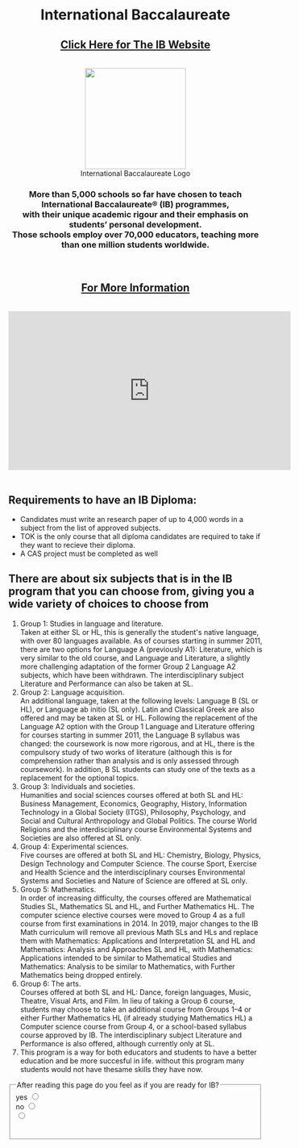 <!DOCTYPE html>
<head><title>IB Program</title></head>
  <body><center>
    <h1>International Baccalaureate</h1>
   <h2> <a href="https://www.ibo.org/programmes/">Click Here for The IB Website</a></h2><br>
    <img class="ib" src="https://encrypted-tbn0.gstatic.com/images?q=tbn:ANd9GcSo_z5oaqYl6TO6xhDadkQIYzwlyZ3dPbsOLglDzu5-QASK89vY&s" width="200px" height="200px"><br><ficaption>International Baccalaureate Logo</figcaption>
    <h3>More than 5,000 schools so far have chosen to teach International Baccalaureate® (IB) programmes,<br> with their unique academic rigour and their emphasis on students’ personal development.<br> Those schools employ over 70,000 educators, teaching more than one million students worldwide. </h3>
  <br><h2><a href="https://www.google.com/imgres?imgurl=https%3A%2F%2Fi.imgur.com%2FYMSm7ZH.jpg&imgrefurl=https%3A%2F%2Fimgur.com%2Fgallery%2FqLrFm&docid=UnM94PspuhYvrM&tbnid=NVhepjORtljvNM%3A&vet=10ahUKEwj16MXqnuvlAhXkmq0KHfvlBkEQMwhKKAwwDA..i&w=480&h=482&safe=strict&client=safari&bih=726&biw=1433&q=meme%20on%20ib&ved=0ahUKEwj16MXqnuvlAhXkmq0KHfvlBkEQMwhKKAwwDA&iact=mrc&uact=8">For More Information</a></h2><br><iframe width="560" height="315" src="https://www.youtube.com/embed/V5zuiMjbKsY" frameborder="0" allow="accelerometer; autoplay; encrypted-media; gyroscope; picture-in-picture" allowfullscreen> for more information</iframe></center>   <br><h2>Requirements to have an IB Diploma:</h2> 
    <ul>
   <li>Candidates must write an research paper of up to 4,000 words in a subject from the list of approved subjects.</li>
    <li>TOK is the only course that all diploma candidates are required to take if they want to recieve their diploma.</li>
    <li>A CAS project must be completed as well</li>
    </ul>
     <h2> There are about six subjects that is in the IB program that you can choose from, giving you a wide variety of choices to choose from</h2>
    <ol>
     <li>Group 1: Studies in language and literature. <br>Taken at either SL or HL, this is generally the student's native language, with over 80 languages available. As of courses starting in summer 2011, there are two options for Language A (previously A1): Literature, which is very similar to the old course, and Language and Literature, a slightly more challenging adaptation of the former Group 2 Language A2 subjects, which have been withdrawn. The interdisciplinary subject Literature and Performance can also be taken at SL.</li>
      <li>Group 2: Language acquisition. <br>An additional language, taken at the following levels: Language B (SL or HL), or Language ab initio (SL only). Latin and Classical Greek are also offered and may be taken at SL or HL. Following the replacement of the Language A2 option with the Group 1 Language and Literature offering for courses starting in summer 2011, the Language B syllabus was changed: the coursework is now more rigorous, and at HL, there is the compulsory study of two works of literature (although this is for comprehension rather than analysis and is only assessed through coursework). In addition, B SL students can study one of the texts as a replacement for the optional topics.</li>
      <li>Group 3: Individuals and societies.<br> Humanities and social sciences courses offered at both SL and HL: Business Management, Economics, Geography, History, Information Technology in a Global Society (ITGS), Philosophy, Psychology, and Social and Cultural Anthropology and Global Politics. The course World Religions and the interdisciplinary course Environmental Systems and Societies are also offered at SL only.</li>
     <li>Group 4: Experimental sciences. <br>Five courses are offered at both SL and HL: Chemistry, Biology, Physics, Design Technology and Computer Science. The course Sport, Exercise and Health Science and the interdisciplinary courses Environmental Systems and Societies and Nature of Science are offered at SL only.</li>
      <li>Group 5: Mathematics.<br> In order of increasing difficulty, the courses offered are Mathematical Studies SL, Mathematics SL and HL, and Further Mathematics HL. The computer science elective courses were moved to Group 4 as a full course from first examinations in 2014. In 2019, major changes to the IB Math curriculum will remove all previous Math SLs and HLs and replace them with Mathematics: Applications and Interpretation SL and HL and Mathematics: Analysis and Approaches SL and HL, with Mathematics: Applications intended to be similar to Mathematical Studies and Mathematics: Analysis to be similar to Mathematics, with Further Mathematics being dropped entirely.</li>
    <li> Group 6: The arts.<br> Courses offered at both SL and HL: Dance, foreign languages, Music, Theatre, Visual Arts, and Film. In lieu of taking a Group 6 course, students may choose to take an additional course from Groups 1–4 or either Further Mathematics HL (if already studying Mathematics HL) a Computer science course from Group 4, or a school-based syllabus course approved by IB. The interdisciplinary subject Literature and Performance is also offered, although currently only at SL.</li>
      <li> This program is a way for both educators and students to have a better education and be more succesful in life. without this program many students would not have thesame skills they have now.
    </ol>
      <fieldset>
    <legend>After reading this page do you feel as if you are ready for IB?  </legend>
<div id="radioCheck">

<form action="/action_page.php">
  <label for="bad">yes</label>
  <input type="radio" name="bad"><br>
  <label for="good">no</label>
  <input type="radio" name="good"><br>
  <input type="radio" name="gender" id="other"><br><br>
  

  </body>

